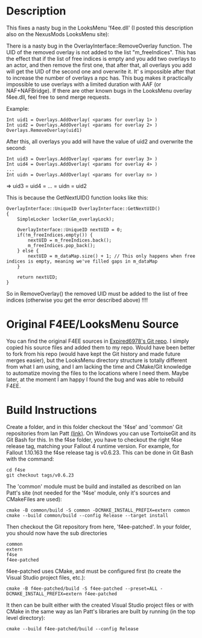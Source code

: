 # Description

This fixes a nasty bug in the LooksMenu 'f4ee.dll' (I posted this description also on the NexusMods LooksMenu site):

There is a nasty bug in the OverlayInterface::RemoveOverlay function. The UID of the removed overlay is not added to the list "m_freeIndices". This has the effect that if the list of free indices is empty and you add two overlays to an actor, and then remove the first one, that after that, all overlays you add will get the UID of the second one and overwrite it. It' s impossible after that to increase the number of overlays a npc has. This bug makes it practically impossible to use overlays with a limited duration with AAF (or NAF+NAFBridge). If there are other known bugs in the LooksMenu overlay f4ee.dll, feel free to send merge requests.

Example:
```
Int uid1 = Overlays.AddOverlay( <params for overlay 1> )
Int uid2 = Overlays.AddOverlay( <params for overlay 2> )
Overlays.RemoveOverlay(uid1)
```
After this, all overlays you add will have the value of uid2 and overwrite the second:
```
Int uid3 = Overlays.AddOverlay( <params for overlay 3> )
Int uid4 = Overlays.AddOverlay( <params for overlay 4> )
...
Int uidn = Overlays.AddOverlay( <params for overlay n> )
```
=> uid3 = uid4 = ... = uidn   = uid2

This is because the GetNextUID() function looks like this:

```
OverlayInterface::UniqueID OverlayInterface::GetNextUID()
{
    SimpleLocker locker(&m_overlayLock);

    OverlayInterface::UniqueID nextUID = 0;
    if(!m_freeIndices.empty()) {
        nextUID = m_freeIndices.back();
        m_freeIndices.pop_back();
    } else {
        nextUID = m_dataMap.size() + 1; // This only happens when free indices is empty, meaning we've filled gaps in m_dataMap
    }

    return nextUID;
}
```

So in RemoveOverlay() the removed UID must be added to the list of free indices (otherwise you get the error described above) !!!! 

# Original F4EE/LooksMenu Source
 
You can find the original F4EE sources in [Expired6978's Git repo](https://github.com/expired6978/F4SEPlugins.git). I simply copied his source files and added them to my repo. Would have been better to fork from his repo (would have kept the Git history and made future merges easier), but the LooksMenu directory structure is totally different from what I am using, and I am lacking the time and CMake/Git knowledge to automatize moving the files to the locations where I need them. Maybe later, at the moment I am happy I found the bug and was able to rebuild F4EE.

# Build Instructions

Create a folder, and in this folder checkout the 'f4se' and 'common' Git repositories from Ian Patt [(link)](https://github.com/ianpatt/f4se.git). On Windows you can use TortoiseGit and its Git Bash for this. In the f4se folder, you have to checkout the right f4se release tag, matching your Fallout 4 runtime version. For example, for Fallout 1.10.163 the f4se release tag is v0.6.23. This can be done in Git Bash with the command:
```
cd f4se
git checkout tags/v0.6.23
```

The 'common' module must be build and installed as described on Ian Patt's site (not needed for the 'f4se' module, only it's sources and CMakeFiles are used):
```
cmake -B common/build -S common -DCMAKE_INSTALL_PREFIX=extern common
cmake --build common/build --config Release --target install
```

Then checkout the Git repository from here, 'f4ee-patched'. In your folder, you should now have the sub directories
```
common
extern
f4se
f4ee-patched
```

f4ee-patched uses CMake, and must be configured first (to create the Visual Studio project files, etc.):
```
cmake -B f4ee-patched/build -S f4ee-patched --preset=ALL -DCMAKE_INSTALL_PREFIX=extern f4ee-patched
```

It then can be built either with the created Visual Studio project files or with CMake in the same way as Ian Patt's libraries are built by running (in the top level directory):
```
cmake --build f4ee-patched/build --config Release
```
